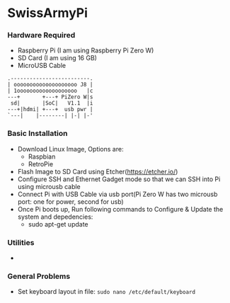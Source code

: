 # SwissArmyPi

### Hardware Required
- Raspberry Pi (I am using Raspberry Pi Zero W)
- SD Card (I am using 16 GB)
- MicroUSB Cable

```
.-------------------------.
| oooooooooooooooooooo J8 |
| 1ooooooooooooooooooo   |c
---+       +---+ PiZero W|s
 sd|       |SoC|   V1.1  |i
---+|hdmi| +---+  usb pwr |
`---|    |--------| |-| |-'
```

### Basic Installation
- Download Linux Image, Options are:
  - Raspbian
  - RetroPie
- Flash Image to SD Card using Etcher(https://etcher.io/)
- Configure SSH and Ethernet Gadget mode so that we can SSH into Pi using microusb cable
- Connect Pi with USB Cable via usb port(Pi Zero W has two microusb port: one for power, second for usb)
- Once Pi boots up, Run following commands to Configure & Update the system and depedencies:
  - sudo apt-get update
 


### Utilities
- 


### General Problems
- Set keyboard layout in file: `sudo nano /etc/default/keyboard`

